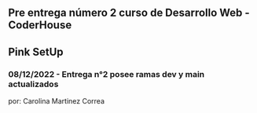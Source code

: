 ## Pre entrega número 2 curso de Desarrollo Web - CoderHouse

## Pink SetUp

### 08/12/2022 - Entrega n°2 posee ramas dev y main actualizados

por: Carolina Martinez Correa